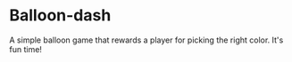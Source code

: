 # Balloon-dash
A simple balloon game that rewards a player for picking the right color. It's fun time! 
